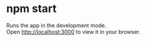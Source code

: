 # npm start

Runs the app in the development mode.\
Open [http://localhost:3000](http://localhost:3000) to view it in your browser.
